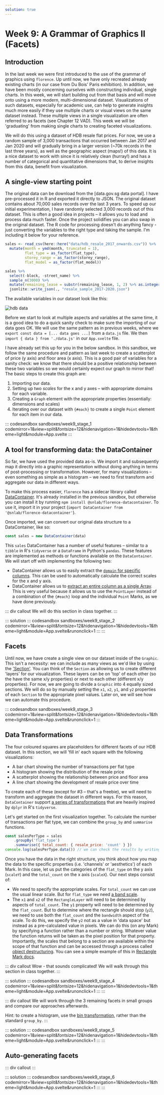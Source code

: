 ```yaml
---
solution: true
---
```

# Week 9: A Grammar of Graphics II (Facets)

## Introduction
In the last week we were first introduced to the use of the grammar of graphics using `florence`. Up until now, we have only recreated already existing charts (in our case from Du Bois' Paris exhibition). In addition, we have been mostly concerning ourselves with constructing individual, single charts. In this week, we will start building out from that basis and will move onto using a more modern, multi-dimensional dataset. Visualizations of such datasets, especially for academic use, can help to generate insights much more easily if they use multiple charts or visual views on the same dataset instead. These multiple views in a single visualization are often referred to as facets (see Chapter 12 VAD). This week we will be 'graduating' from making single charts to creating faceted visualizations.

We will do this using a dataset of HDB resale flat prices. For now, we use a random sample of 3,000 transactions that occurred between Jan 2017 and Jan 2020 and will gradually bring in a larger version (~70k records in the last three years), as well as the geographic aspect (maps!) of this data. It is a nice dataset to work with since it is relatively clean (hurray!) and has a number of categorical and quantitative dimensions that, to derive insights from this data, benefit from visualization.

## A single-view starting point
The original data can be download from the [data.gov.sg data portal]. I have pre-processed it in R and exported it directly to JSON. The original dataset contains about 70,000 sales records over the last 3 years. To speed up our initial experimentation, I have randomly selected 3,000 records out of this dataset. This is often a good idea in projects – it allows you to load and process data much faster. Once the project solidifies you can also swap in the original dataset. The R code for processing doesn't do anything fancy - just converting the variables to the right type and taking the sample. I'm including it below for your reference.

```r
sales <- read_csv(here::here("data/hdb_resale_2017_onwards.csv")) %>% 
  mutate(month = ymd(month, truncated = 1),
         flat_type = as_factor(flat_type),
         storey_range = as_factor(storey_range),
         flat_model = as_factor(flat_model))

sales %>% 
  select(-block, -street_name) %>% 
  sample_n(3000) %>% 
  mutate(remaining_lease = substr(remaining_lease, 1, 2) %>% as.integer()) %>% 
  jsonlite::write_json(., "resale_sample_2017-2020.json")
```

The available variables in our dataset look like this:

![hdb data](/images/_hdb_data.png)

Before we start to look at multiple aspects and variables at the same time, it is a good idea to do a quick sanity check to make sure the importing of our data goes OK. We will use the same pattern as in previous weeks, where we `export const data = [... data goes ...]` from a `data.js` file. We then `import { data } from './data.js'` in our `App.svelte` file.

I have already set this up for you in the below sandbox. In this sandbox, we follow the same procedure and pattern as last week to create a scatterplot of price (y axis) and floor area (x axis). This is a good pair of variables for a sanity check: we know that there should be a positive relationship between these two variables so we would certainly expect our graph to mirror that! The basic steps to create this graph are:

1. Importing our data.
2. Setting up two _scales_ for the x and y axes – with appropriate domains for each variable.
3. Creating a `Graph` element with the appropriate properties (essentially: dimensions and scales)
4. Iterating over our dataset with `{#each}` to create a single `Point` element for each item in our data.

::: codesandbox sandboxes/week9_stage_1 codemirror=1&view=split&fontsize=12&hidenavigation=1&hidedevtools=1&theme=light&module=App.svelte
:::

## A tool for transforming data: the DataContainer
So far, we have used the provided data as-is. We import it and subsequently map it directly into a graphic representation without doing anything in terms of post-processing or transformation. However, for many visualizations – even something as simple as a histogram – we need to first transform and aggregate our data in different ways.

To make this process easier, `florence` has a sidecar library called [DataContainer](https://github.com/spatialnetworkslab/florence-datacontainer). It's already installed in the previous sandbox, but otherwise you can install it by running `npm install @snlab/florence-datacontainer`. To use it, import it in your project (`import DataContainer from '@snlab/florence-datacontainer'`).

Once imported, we can convert our original data structure to a DataContainer, like so:

```js
const sales = new DataContainer(data)
```

This `sales` DataContainer has a number of useful features – similar to a `tibble` in R's `tidyverse` or a `DataFrame` in Python's `pandas`. These features are implemented as methods or functions available on the `DataContainer`. We will start off with implementing the following two:

- DataContainer allows us to easily extract the [`domain` for specific columns](https://github.com/spatialnetworkslab/florence-datacontainer#domains-and-types). This can be used to automatically calculate the correct scales for the x and y axis.
- DataContainer allows us to [extract an entire column as a single Array](https://github.com/spatialnetworkslab/florence-datacontainer#datacontainer_column). This is very useful because it allows us to use the `PointLayer` instead of a combination of the `{#each}` loop and the individual `Point` Marks, as we have done previously.

::: div callout
We will do this section in class together.
:::

::: solution
::: codesandbox sandboxes/week9_stage_2 codemirror=1&view=split&fontsize=12&hidenavigation=1&hidedevtools=1&theme=light&module=App.svelte&runonclick=1
:::
:::

## Facets
Until now, we have create a single view on our dataset inside of the `Graphic`. This isn't a necessity: we can include as many views as we'd like by using the ['Section'](https://florence-docs.netlify.com/docs/core/section). You can think of the `Section` as allowing us to create different 'layers' for our visualization. These layers can be on 'top' of each other (so the have the same x/y properties) or next to each other (different x/y properties). For now, we are going to divide a `Graphic` into 4 equally sized sections. We will do so by manually setting the `x1`, `x2`, `y1`, and `y2` properties of each `Section` to the appropriate pixel values. Later on, we will see how we can automate this procedure.

::: codesandbox sandboxes/week9_stage_3 codemirror=1&view=split&fontsize=12&hidenavigation=1&hidedevtools=1&theme=light&module=App.svelte&runonclick=1
:::

## Data Transformations
The four coloured squares are placeholders for different facets of our HDB dataset. In this section, we will 'fill in' each square with the following visualizations:

- A bar chart showing the number of transactions per flat type
- A histogram showing the distribution of the resale price
- A scatterplot showing the relationship between price and floor area
- A line chart showing the development of resale price over time

To create each of these (except for #3 – that's a freebie), we will need to transform and aggregate the dataset in different ways. For this reason, `DataContainer` support [a series of transformations](https://github.com/spatialnetworkslab/florence-datacontainer#transformations) that are heavily inspired by `dplyr` in R's `tidyverse`.

Let's get started on the first visualization together. To calculate the number of transactions per flat type, we can combine the `group_by` and `summarise` functions.

```js
const salesPerType = sales
    .groupBy('flat_type')
    .summarise({ total_count: { resale_price: 'count' } })
console.log(salesPerType.data()) // we can check the results by writing out the entire table to the console (`.data()` prints the table in a legible format)
```

Once you have the data in the right structure, you think about how you map the data to the specific properties (i.e. 'channels' or 'aesthetics') of each Mark. In this case, let us put the categories of the `flat_type` on the y axis (`scaleY`) and the `total_count` on the x axis (`scaleX`). Our next steps consist of:

- We need to specify the appropriate scales. For `total_count` we can use the usual linear scale. But for `flat_type` we need [a band scale](https://github.com/d3/d3-scale#band-scales).
- The `x1` and `x2` of the `RectangleLayer` will need to be determined by aspects of `total_count`. The `y1` property will need to be determined by the `flat_count`. But to determine where the rectangle should stop (`y2`), we need to use both the `flat_count` and the `bandwidth` aspect of the scale. To do this, we specify the `y2` not as a value in 'data space' but instead as a pre-calculated value in pixels. We can do this (on any Mark) by specifying a function rather than a number or string. Whatever value the function returns will be taken as the pixel position for that property. Importantly, the scales that belong to a section are available within the scope of that function and can be accessed through a process called [object destructuring](https://developer.mozilla.org/en-US/docs/Web/JavaScript/Reference/Operators/Destructuring_assignment#Object_destructuring). You can see a simple example of this in [Rectangle Mark docs](https://florence-docs.netlify.com/docs/marks/rectangle). 

::: div callout
Wow - that sounds complicated! We will walk through this section in class together.
:::

::: solution
::: codesandbox sandboxes/week9_stage_4 codemirror=1&view=split&fontsize=12&hidenavigation=1&hidedevtools=1&theme=light&module=App.svelte&runonclick=1
:::
:::

::: div callout
We will work through the 3 remaining facets in small groups and compare our approaches afterwards.

Hint: to create a histogram, use the [bin transformation](https://github.com/spatialnetworkslab/florence-datacontainer#datacontainer_bin), rather than the standard `group_by`.
:::

::: solution
::: codesandbox sandboxes/week9_stage_5 codemirror=1&view=split&fontsize=12&hidenavigation=1&hidedevtools=1&theme=light&module=App.svelte&runonclick=1
:::
:::

## Auto-generating facets
::: div callout
:::

::: solution
::: codesandbox sandboxes/week9_stage_6 codemirror=1&view=split&fontsize=12&hidenavigation=1&hidedevtools=1&theme=light&module=App.svelte&runonclick=1
:::
:::